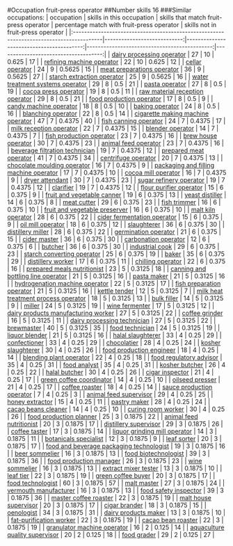#Occupation fruit-press operator
##Number skills 16
###Similar occupations:
| occupation                                                                              |   skills in this occupation |   skills that match fruit-press operator |   percentage match with fruit-press operator |   skills not in fruit-press operator |
|:----------------------------------------------------------------------------------------|----------------------------:|-----------------------------------------:|---------------------------------------------:|-------------------------------------:|
| [dairy processing operator](dairy_processing_operator.md)                               |                          27 |                                       10 |                                       0.625  |                                   17 |
| [refining machine operator](refining_machine_operator.md)                               |                          22 |                                       10 |                                       0.625  |                                   12 |
| [cellar operator](cellar_operator.md)                                                   |                          24 |                                        9 |                                       0.5625 |                                   15 |
| [meat preparations operator](meat_preparations_operator.md)                             |                          36 |                                        9 |                                       0.5625 |                                   27 |
| [starch extraction operator](starch_extraction_operator.md)                             |                          25 |                                        9 |                                       0.5625 |                                   16 |
| [water treatment systems operator](water_treatment_systems_operator.md)                 |                          29 |                                        8 |                                       0.5    |                                   21 |
| [pasta operator](pasta_operator.md)                                                     |                          27 |                                        8 |                                       0.5    |                                   19 |
| [cocoa press operator](cocoa_press_operator.md)                                         |                          19 |                                        8 |                                       0.5    |                                   11 |
| [raw material reception operator](raw_material_reception_operator.md)                   |                          29 |                                        8 |                                       0.5    |                                   21 |
| [food production operator](food_production_operator.md)                                 |                          17 |                                        8 |                                       0.5    |                                    9 |
| [candy machine operator](candy_machine_operator.md)                                     |                          18 |                                        8 |                                       0.5    |                                   10 |
| [baking operator](baking_operator.md)                                                   |                          24 |                                        8 |                                       0.5    |                                   16 |
| [blanching operator](blanching_operator.md)                                             |                          22 |                                        8 |                                       0.5    |                                   14 |
| [cigarette making machine operator](cigarette_making_machine_operator.md)               |                          47 |                                        7 |                                       0.4375 |                                   40 |
| [fish canning operator](fish_canning_operator.md)                                       |                          24 |                                        7 |                                       0.4375 |                                   17 |
| [milk reception operator](milk_reception_operator.md)                                   |                          22 |                                        7 |                                       0.4375 |                                   15 |
| [blender operator](blender_operator.md)                                                 |                          14 |                                        7 |                                       0.4375 |                                    7 |
| [fish production operator](fish_production_operator.md)                                 |                          23 |                                        7 |                                       0.4375 |                                   16 |
| [brew house operator](brew_house_operator.md)                                           |                          30 |                                        7 |                                       0.4375 |                                   23 |
| [animal feed operator](animal_feed_operator.md)                                         |                          23 |                                        7 |                                       0.4375 |                                   16 |
| [beverage filtration technician](beverage_filtration_technician.md)                     |                          19 |                                        7 |                                       0.4375 |                                   12 |
| [prepared meat operator](prepared_meat_operator.md)                                     |                          41 |                                        7 |                                       0.4375 |                                   34 |
| [centrifuge operator](centrifuge_operator.md)                                           |                          20 |                                        7 |                                       0.4375 |                                   13 |
| [chocolate moulding operator](chocolate_moulding_operator.md)                           |                          16 |                                        7 |                                       0.4375 |                                    9 |
| [packaging and filling machine operator](packaging_and_filling_machine_operator.md)     |                          17 |                                        7 |                                       0.4375 |                                   10 |
| [cocoa mill operator](cocoa_mill_operator.md)                                           |                          16 |                                        7 |                                       0.4375 |                                    9 |
| [dryer attendant](dryer_attendant.md)                                                   |                          30 |                                        7 |                                       0.4375 |                                   23 |
| [sugar refinery operator](sugar_refinery_operator.md)                                   |                          19 |                                        7 |                                       0.4375 |                                   12 |
| [clarifier](clarifier.md)                                                               |                          19 |                                        7 |                                       0.4375 |                                   12 |
| [flour purifier operator](flour_purifier_operator.md)                                   |                          15 |                                        6 |                                       0.375  |                                    9 |
| [fruit and vegetable canner](fruit_and_vegetable_canner.md)                             |                          19 |                                        6 |                                       0.375  |                                   13 |
| [yeast distiller](yeast_distiller.md)                                                   |                          14 |                                        6 |                                       0.375  |                                    8 |
| [meat cutter](meat_cutter.md)                                                           |                          29 |                                        6 |                                       0.375  |                                   23 |
| [fish trimmer](fish_trimmer.md)                                                         |                          16 |                                        6 |                                       0.375  |                                   10 |
| [fruit and vegetable preserver](fruit_and_vegetable_preserver.md)                       |                          16 |                                        6 |                                       0.375  |                                   10 |
| [malt kiln operator](malt_kiln_operator.md)                                             |                          28 |                                        6 |                                       0.375  |                                   22 |
| [cider fermentation operator](cider_fermentation_operator.md)                           |                          15 |                                        6 |                                       0.375  |                                    9 |
| [oil mill operator](oil_mill_operator.md)                                               |                          18 |                                        6 |                                       0.375  |                                   12 |
| [slaughterer](slaughterer.md)                                                           |                          36 |                                        6 |                                       0.375  |                                   30 |
| [distillery miller](distillery_miller.md)                                               |                          28 |                                        6 |                                       0.375  |                                   22 |
| [germination operator](germination_operator.md)                                         |                          21 |                                        6 |                                       0.375  |                                   15 |
| [cider master](cider_master.md)                                                         |                          36 |                                        6 |                                       0.375  |                                   30 |
| [carbonation operator](carbonation_operator.md)                                         |                          12 |                                        6 |                                       0.375  |                                    6 |
| [butcher](butcher.md)                                                                   |                          36 |                                        6 |                                       0.375  |                                   30 |
| [industrial cook](industrial_cook.md)                                                   |                          29 |                                        6 |                                       0.375  |                                   23 |
| [starch converting operator](starch_converting_operator.md)                             |                          25 |                                        6 |                                       0.375  |                                   19 |
| [baker](baker.md)                                                                       |                          35 |                                        6 |                                       0.375  |                                   29 |
| [distillery worker](distillery_worker.md)                                               |                          17 |                                        6 |                                       0.375  |                                   11 |
| [chilling operator](chilling_operator.md)                                               |                          22 |                                        6 |                                       0.375  |                                   16 |
| [prepared meals nutritionist](prepared_meals_nutritionist.md)                           |                          23 |                                        5 |                                       0.3125 |                                   18 |
| [canning and bottling line operator](canning_and_bottling_line_operator.md)             |                          21 |                                        5 |                                       0.3125 |                                   16 |
| [pasta maker](pasta_maker.md)                                                           |                          21 |                                        5 |                                       0.3125 |                                   16 |
| [hydrogenation machine operator](hydrogenation_machine_operator.md)                     |                          22 |                                        5 |                                       0.3125 |                                   17 |
| [fish preparation operator](fish_preparation_operator.md)                               |                          21 |                                        5 |                                       0.3125 |                                   16 |
| [kettle tender](kettle_tender.md)                                                       |                          12 |                                        5 |                                       0.3125 |                                    7 |
| [milk heat treatment process operator](milk_heat_treatment_process_operator.md)         |                          18 |                                        5 |                                       0.3125 |                                   13 |
| [bulk filler](bulk_filler.md)                                                           |                          14 |                                        5 |                                       0.3125 |                                    9 |
| [miller](miller.md)                                                                     |                          24 |                                        5 |                                       0.3125 |                                   19 |
| [wine fermenter](wine_fermenter.md)                                                     |                          17 |                                        5 |                                       0.3125 |                                   12 |
| [dairy products manufacturing worker](dairy_products_manufacturing_worker.md)           |                          27 |                                        5 |                                       0.3125 |                                   22 |
| [coffee grinder](coffee_grinder.md)                                                     |                          16 |                                        5 |                                       0.3125 |                                   11 |
| [dairy processing technician](dairy_processing_technician.md)                           |                          27 |                                        5 |                                       0.3125 |                                   22 |
| [brewmaster](brewmaster.md)                                                             |                          40 |                                        5 |                                       0.3125 |                                   35 |
| [food technician](food_technician.md)                                                   |                          24 |                                        5 |                                       0.3125 |                                   19 |
| [liquor blender](liquor_blender.md)                                                     |                          21 |                                        5 |                                       0.3125 |                                   16 |
| [halal slaughterer](halal_slaughterer.md)                                               |                          33 |                                        4 |                                       0.25   |                                   29 |
| [confectioner](confectioner.md)                                                         |                          33 |                                        4 |                                       0.25   |                                   29 |
| [chocolatier](chocolatier.md)                                                           |                          28 |                                        4 |                                       0.25   |                                   24 |
| [kosher slaughterer](kosher_slaughterer.md)                                             |                          30 |                                        4 |                                       0.25   |                                   26 |
| [food production engineer](food_production_engineer.md)                                 |                          18 |                                        4 |                                       0.25   |                                   14 |
| [blending plant operator](blending_plant_operator.md)                                   |                          22 |                                        4 |                                       0.25   |                                   18 |
| [food regulatory advisor](food_regulatory_advisor.md)                                   |                          35 |                                        4 |                                       0.25   |                                   31 |
| [food analyst](food_analyst.md)                                                         |                          35 |                                        4 |                                       0.25   |                                   31 |
| [kosher butcher](kosher_butcher.md)                                                     |                          26 |                                        4 |                                       0.25   |                                   22 |
| [halal butcher](halal_butcher.md)                                                       |                          30 |                                        4 |                                       0.25   |                                   26 |
| [cigar inspector](cigar_inspector.md)                                                   |                          21 |                                        4 |                                       0.25   |                                   17 |
| [green coffee coordinator](green coffee coordinator.md)                                 |                          14 |                                        4 |                                       0.25   |                                   10 |
| [oilseed presser](oilseed_presser.md)                                                   |                          21 |                                        4 |                                       0.25   |                                   17 |
| [coffee roaster](coffee_roaster.md)                                                     |                          18 |                                        4 |                                       0.25   |                                   14 |
| [sauce production operator](sauce_production_operator.md)                               |                           7 |                                        4 |                                       0.25   |                                    3 |
| [animal feed supervisor](animal_feed_supervisor.md)                                     |                          29 |                                        4 |                                       0.25   |                                   25 |
| [honey extractor](honey_extractor.md)                                                   |                          15 |                                        4 |                                       0.25   |                                   11 |
| [pastry maker](pastry_maker.md)                                                         |                          28 |                                        4 |                                       0.25   |                                   24 |
| [cacao beans cleaner](cacao_beans_cleaner.md)                                           |                          14 |                                        4 |                                       0.25   |                                   10 |
| [curing room worker](curing_room_worker.md)                                             |                          30 |                                        4 |                                       0.25   |                                   26 |
| [food production planner](food_production_planner.md)                                   |                          25 |                                        3 |                                       0.1875 |                                   22 |
| [animal feed nutritionist](animal_feed_nutritionist.md)                                 |                          20 |                                        3 |                                       0.1875 |                                   17 |
| [distillery supervisor](distillery_supervisor.md)                                       |                          29 |                                        3 |                                       0.1875 |                                   26 |
| [coffee taster](coffee_taster.md)                                                       |                          17 |                                        3 |                                       0.1875 |                                   14 |
| [liquor grinding mill operator](liquor_grinding_mill_operator.md)                       |                          14 |                                        3 |                                       0.1875 |                                   11 |
| [botanicals specialist](botanicals_specialist.md)                                       |                          12 |                                        3 |                                       0.1875 |                                    9 |
| [leaf sorter](leaf_sorter.md)                                                           |                          20 |                                        3 |                                       0.1875 |                                   17 |
| [food and beverage packaging technologist](food_and_beverage_packaging_technologist.md) |                          19 |                                        3 |                                       0.1875 |                                   16 |
| [beer sommelier](beer_sommelier.md)                                                     |                          16 |                                        3 |                                       0.1875 |                                   13 |
| [food biotechnologist](food_biotechnologist.md)                                         |                          39 |                                        3 |                                       0.1875 |                                   36 |
| [food production manager](food_production_manager.md)                                   |                          26 |                                        3 |                                       0.1875 |                                   23 |
| [wine sommelier](wine_sommelier.md)                                                     |                          16 |                                        3 |                                       0.1875 |                                   13 |
| [extract mixer tester](extract_mixer_tester.md)                                         |                          13 |                                        3 |                                       0.1875 |                                   10 |
| [leaf tier](leaf_tier.md)                                                               |                          22 |                                        3 |                                       0.1875 |                                   19 |
| [green coffee buyer](green_coffee_buyer.md)                                             |                          20 |                                        3 |                                       0.1875 |                                   17 |
| [food technologist](food_technologist.md)                                               |                          60 |                                        3 |                                       0.1875 |                                   57 |
| [malt master](malt_master.md)                                                           |                          27 |                                        3 |                                       0.1875 |                                   24 |
| [vermouth manufacturer](vermouth_manufacturer.md)                                       |                          16 |                                        3 |                                       0.1875 |                                   13 |
| [food safety inspector](food_safety_inspector.md)                                       |                          39 |                                        3 |                                       0.1875 |                                   36 |
| [master coffee roaster](master_coffee_roaster.md)                                       |                          22 |                                        3 |                                       0.1875 |                                   19 |
| [malt house supervisor](malt_house_supervisor.md)                                       |                          20 |                                        3 |                                       0.1875 |                                   17 |
| [cigar brander](cigar_brander.md)                                                       |                          18 |                                        3 |                                       0.1875 |                                   15 |
| [oenologist](oenologist.md)                                                             |                          34 |                                        3 |                                       0.1875 |                                   31 |
| [dairy products maker](dairy_products_maker.md)                                         |                          13 |                                        3 |                                       0.1875 |                                   10 |
| [fat-purification worker](fat-purification_worker.md)                                   |                          22 |                                        3 |                                       0.1875 |                                   19 |
| [cacao bean roaster](cacao_bean_roaster.md)                                             |                          22 |                                        3 |                                       0.1875 |                                   19 |
| [granulator machine operator](granulator_machine_operator.md)                           |                          16 |                                        2 |                                       0.125  |                                   14 |
| [aquaculture quality supervisor](aquaculture_quality_supervisor.md)                     |                          20 |                                        2 |                                       0.125  |                                   18 |
| [food grader](food_grader.md)                                                           |                          29 |                                        2 |                                       0.125  |                                   27 |
